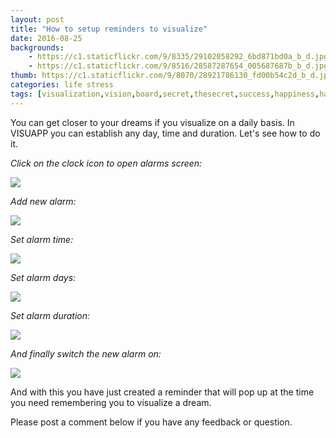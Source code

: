 ```yaml
---
layout: post
title: "How to setup reminders to visualize"
date: 2016-08-25
backgrounds:
    - https://c1.staticflickr.com/9/8335/29102058292_6bd871bd0a_b_d.jpg
    - https://c1.staticflickr.com/9/8516/28587287654_005687687b_b_d.jpg
thumb: https://c1.staticflickr.com/9/8070/28921786130_fd00b54c2d_b_d.jpg
categories: life stress
tags: [visualization,vision,board,secret,thesecret,success,happiness,happy,relax,dream,goal,achievement,energy,feel,feeling,world,universe,believe,better,power,future,beauty,love,best,imagination,attraction,materialize,money,health,secret,visuapp,android,app,smarthumanapps]
---
```


You can get closer to your dreams if you visualize on a daily basis. In VISUAPP you can establish any day, time and duration. Let's see how to do it.

*Click on the clock icon to open alarms screen:*

![](../assets/images/enter_alarms_screen.gif)

*Add new alarm:*

![](../assets/images/add_new_alarm.gif)


*Set alarm time:*

![](../assets/images/set_alarm_time.gif)


*Set alarm days:*

![](../assets/images/set_alarm_days.gif)


*Set alarm duration:*

![](../assets/images/set_alarm_duration.gif)

*And finally switch the new alarm on:*

![](../assets/images/switch_on_alarm.gif)

And with this you have just created a reminder that will pop up at the time you need remembering you to visualize a dream.

Please post a comment below if you have any feedback or question.





